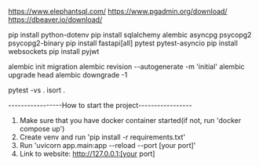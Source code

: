 https://www.elephantsql.com/
https://www.pgadmin.org/download/
https://dbeaver.io/download/


pip install python-dotenv
pip install sqlalchemy alembic asyncpg psycopg2 psycopg2-binary
pip install fastapi[all] pytest pytest-asyncio
pip install websockets
pip install pyjwt


alembic init migration
alembic revision --autogenerate -m 'initial' 
 alembic upgrade head
 alembic downgrade -1


pytest -vs .
isort .



-----------------How to start the project-----------------

1. Make sure that you have docker container started(if not, run 'docker compose up')
2. Create venv and run 'pip install -r requirements.txt'
3. Run 'uvicorn app.main:app --reload --port [your port]'
4. Link to website: http://127.0.0.1:[your port]
